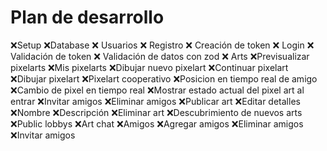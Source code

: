 # Plan de desarrollo

 ❌Setup
 ❌Database
 ❌ Usuarios
    ❌ Registro
    ❌ Creación de token
    ❌ Login
    ❌ Validación de token
    ❌ Validación de datos con zod
 ❌ Arts
    ❌Previsualizar pixelarts
    ❌Mis pixelarts
    ❌Dibujar nuevo pixelart
    ❌Continuar pixelart
    ❌Dibujar pixelart
    ❌Pixelart cooperativo
        ❌Posicion en tiempo real de amigo
        ❌Cambio de pixel en tiempo real
        ❌Mostrar estado actual del pixel art al entrar
        ❌Invitar amigos
        ❌Eliminar amigos
    ❌Publicar art
    ❌Editar detalles
        ❌Nombre
        ❌Descripción
    ❌Eliminar art
    ❌Descubrimiento de nuevos arts
    ❌Public lobbys
    ❌Art chat
 ❌Amigos
    ❌Agregar amigos
    ❌Eliminar amigos
    ❌Invitar amigos